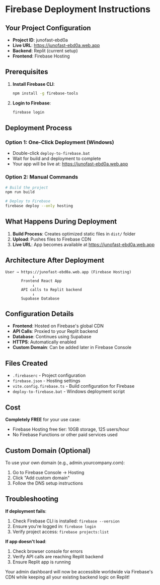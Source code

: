 # Firebase Deployment Instructions

## Your Project Configuration
- **Project ID**: junofast-ebd0a
- **Live URL**: https://junofast-ebd0a.web.app
- **Backend**: Replit (current setup)
- **Frontend**: Firebase Hosting

## Prerequisites

1. **Install Firebase CLI**:
   ```bash
   npm install -g firebase-tools
   ```

2. **Login to Firebase**:
   ```bash
   firebase login
   ```

## Deployment Process

### Option 1: One-Click Deployment (Windows)
- Double-click `deploy-to-firebase.bat`
- Wait for build and deployment to complete
- Your app will be live at: https://junofast-ebd0a.web.app

### Option 2: Manual Commands
```bash
# Build the project
npm run build

# Deploy to Firebase
firebase deploy --only hosting
```

## What Happens During Deployment

1. **Build Process**: Creates optimized static files in `dist/` folder
2. **Upload**: Pushes files to Firebase CDN
3. **Live URL**: App becomes available at https://junofast-ebd0a.web.app

## Architecture After Deployment

```
User → https://junofast-ebd0a.web.app (Firebase Hosting)
            ↓
       Frontend React App
            ↓
       API calls to Replit backend
            ↓
       Supabase Database
```

## Configuration Details

- **Frontend**: Hosted on Firebase's global CDN
- **API Calls**: Proxied to your Replit backend
- **Database**: Continues using Supabase
- **HTTPS**: Automatically enabled
- **Custom Domain**: Can be added later in Firebase Console

## Files Created

- `.firebaserc` - Project configuration
- `firebase.json` - Hosting settings
- `vite.config.firebase.ts` - Build configuration for Firebase
- `deploy-to-firebase.bat` - Windows deployment script

## Cost

**Completely FREE** for your use case:
- Firebase Hosting free tier: 10GB storage, 125 users/hour
- No Firebase Functions or other paid services used

## Custom Domain (Optional)

To use your own domain (e.g., admin.yourcompany.com):
1. Go to Firebase Console → Hosting
2. Click "Add custom domain"
3. Follow the DNS setup instructions

## Troubleshooting

**If deployment fails**:
1. Check Firebase CLI is installed: `firebase --version`
2. Ensure you're logged in: `firebase login`
3. Verify project access: `firebase projects:list`

**If app doesn't load**:
1. Check browser console for errors
2. Verify API calls are reaching Replit backend
3. Ensure Replit app is running

Your admin dashboard will now be accessible worldwide via Firebase's CDN while keeping all your existing backend logic on Replit!